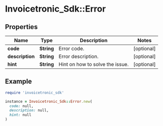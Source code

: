 # Invoicetronic_Sdk::Error

## Properties

| Name | Type | Description | Notes |
| ---- | ---- | ----------- | ----- |
| **code** | **String** | Error code. | [optional] |
| **description** | **String** | Error description. | [optional] |
| **hint** | **String** | Hint on how to solve the issue. | [optional] |

## Example

```ruby
require 'invoicetronic_sdk'

instance = Invoicetronic_Sdk::Error.new(
  code: null,
  description: null,
  hint: null
)
```

